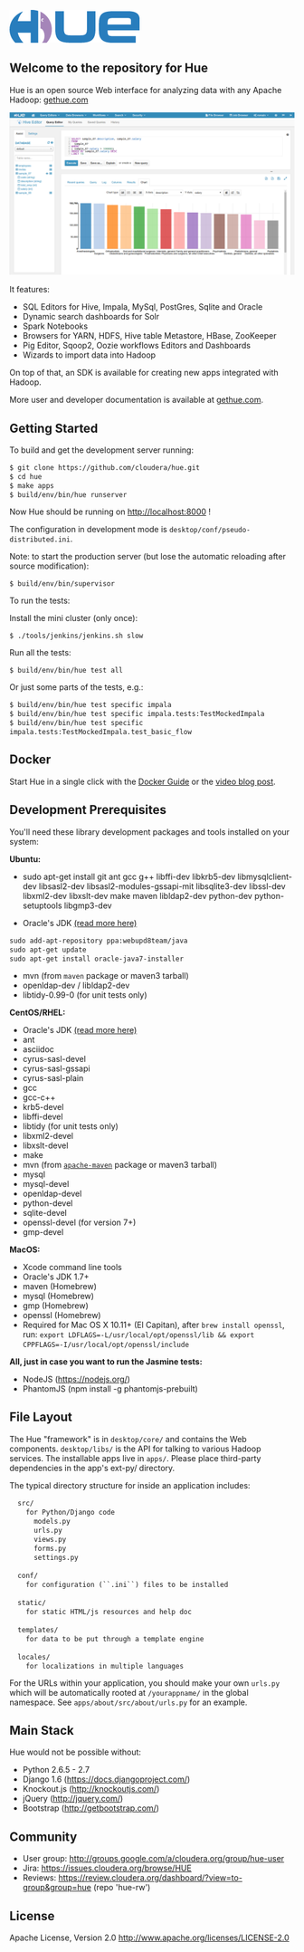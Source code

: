 ![alt text](https://raw.githubusercontent.com/cloudera/hue/master/docs/images/hue_logo.png "Hue Logo")


Welcome to the repository for Hue
-----------

Hue is an open source Web interface for analyzing data with any Apache Hadoop: [gethue.com](http://gethue.com)

![alt text](https://raw.githubusercontent.com/cloudera/hue/master/docs/images/hue-screen.png "Hue Screenshot")

It features:

   * SQL Editors for Hive, Impala, MySql, PostGres, Sqlite and Oracle
   * Dynamic search dashboards for Solr
   * Spark Notebooks
   * Browsers for YARN, HDFS, Hive table Metastore, HBase, ZooKeeper
   * Pig Editor, Sqoop2, Oozie workflows Editors and Dashboards
   * Wizards to import data into Hadoop

On top of that, an SDK is available for creating new apps integrated with Hadoop.

More user and developer documentation is available at [gethue.com](http://gethue.com).


Getting Started
-----------
To build and get the development server running:
```
$ git clone https://github.com/cloudera/hue.git
$ cd hue
$ make apps
$ build/env/bin/hue runserver
```
Now Hue should be running on [http://localhost:8000](http://localhost:8000) !

The configuration in development mode is ``desktop/conf/pseudo-distributed.ini``.


Note: to start the production server (but lose the automatic reloading after source modification):
```
$ build/env/bin/supervisor
```
To run the tests:

Install the mini cluster (only once):
```
$ ./tools/jenkins/jenkins.sh slow
```

Run all the tests:
```
$ build/env/bin/hue test all
```

Or just some parts of the tests, e.g.:
```
$ build/env/bin/hue test specific impala
$ build/env/bin/hue test specific impala.tests:TestMockedImpala
$ build/env/bin/hue test specific impala.tests:TestMockedImpala.test_basic_flow
```


Docker
------
Start Hue in a single click with the [Docker Guide](https://github.com/cloudera/hue/tree/master/tools/docker) or the
[video blog post](http://gethue.com/getting-started-with-hue-in-2-minutes-with-docker/).


Development Prerequisites
-------------------------
You'll need these library development packages and tools installed on
your system:

__Ubuntu:__

* sudo apt-get install git ant gcc g++ libffi-dev libkrb5-dev libmysqlclient-dev libsasl2-dev libsasl2-modules-gssapi-mit libsqlite3-dev libssl-dev libxml2-dev libxslt-dev make maven libldap2-dev python-dev python-setuptools libgmp3-dev

* Oracle's JDK [(read more here)](https://help.ubuntu.com/community/Java)
```
sudo add-apt-repository ppa:webupd8team/java
sudo apt-get update
sudo apt-get install oracle-java7-installer
```

* mvn (from ``maven`` package or maven3 tarball)
* openldap-dev / libldap2-dev
* libtidy-0.99-0 (for unit tests only)


__CentOS/RHEL:__

* Oracle's JDK [(read more here)](https://www.digitalocean.com/community/tutorials/how-to-install-java-on-centos-and-fedora)
* ant
* asciidoc
* cyrus-sasl-devel
* cyrus-sasl-gssapi
* cyrus-sasl-plain
* gcc
* gcc-c++
* krb5-devel
* libffi-devel
* libtidy (for unit tests only)
* libxml2-devel
* libxslt-devel
* make
* mvn (from [``apache-maven``](https://gist.github.com/sebsto/19b99f1fa1f32cae5d00) package or maven3 tarball)
* mysql
* mysql-devel
* openldap-devel
* python-devel
* sqlite-devel
* openssl-devel (for version 7+)
* gmp-devel

__MacOS:__

* Xcode command line tools
* Oracle's JDK 1.7+
* maven (Homebrew)
* mysql (Homebrew)
* gmp (Homebrew)
* openssl (Homebrew)
* Required for Mac OS X 10.11+ (El Capitan), after ``brew install openssl``, run: ``export LDFLAGS=-L/usr/local/opt/openssl/lib && export CPPFLAGS=-I/usr/local/opt/openssl/include``

__All, just in case you want to run the Jasmine tests:__

* NodeJS (https://nodejs.org/)
* PhantomJS (npm install -g phantomjs-prebuilt)


File Layout
-----------
The Hue "framework" is in ``desktop/core/`` and contains the Web components.
``desktop/libs/`` is the API for talking to various Hadoop services.
The installable apps live in ``apps/``.  Please place third-party dependencies in the app's ext-py/
directory.

The typical directory structure for inside an application includes:
```
  src/
    for Python/Django code
      models.py
      urls.py
      views.py
      forms.py
      settings.py

  conf/
    for configuration (``.ini``) files to be installed

  static/
    for static HTML/js resources and help doc

  templates/
    for data to be put through a template engine

  locales/
    for localizations in multiple languages
```

For the URLs within your application, you should make your own ``urls.py``
which will be automatically rooted at ``/yourappname/`` in the global
namespace.  See ``apps/about/src/about/urls.py`` for an example.


Main Stack
-----------
Hue would not be possible without:

   * Python 2.6.5 - 2.7
   * Django 1.6 (https://docs.djangoproject.com/)
   * Knockout.js (http://knockoutjs.com/)
   * jQuery (http://jquery.com/)
   * Bootstrap (http://getbootstrap.com/)


Community
-----------
   * User group: http://groups.google.com/a/cloudera.org/group/hue-user
   * Jira: https://issues.cloudera.org/browse/HUE
   * Reviews: https://review.cloudera.org/dashboard/?view=to-group&group=hue (repo 'hue-rw')


License
-----------
Apache License, Version 2.0
http://www.apache.org/licenses/LICENSE-2.0

